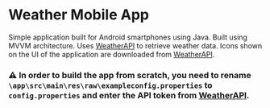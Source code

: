 # Weather Mobile App
Simple application built for Android smartphones using Java. Built using MVVM architecture. Uses [WeatherAPI](https://www.weatherapi.com/) to retrieve weather data. Icons shown on the UI of the application are downloaded from [WeatherAPI](https://www.weatherapi.com/).

### ⚠️ In order to build the app from scratch, you need to rename `\app\src\main\res\raw\exampleconfig.properties` to `config.properties` and enter the API token from [WeatherAPI](https://www.weatherapi.com/).
